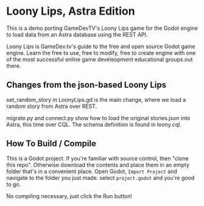 ﻿# Loony Lips, Astra Edition
 
This is a demo porting GameDevTV's Loony Lips game for the Godot engine to load data from an Astra database using the REST API.
 
Loony Lips is GameDev.tv's guide to the free and open source Godot game engine.  Learn the free to use, free to modify, free to create engine with one of the most successful online game develeopment educational groups out there.

## Changes from the json-based Loony Lips

set_random_story in LoonyLips.gd is the main change, where we load a random story from Astra over REST.

migrate.py and connect.py show how to load the original stories.json into Astra, this time over CQL.  The schema definition is found in loony.cql.

## How To Build / Compile
This is a Godot project. If you're familiar with source control, then "clone this repo". Otherwise download the contents and place them in an empty folder that's in a convenient place.  Open Godot, ``Import Project`` and navigate to the folder you just made.  select ``project.godot`` and you're good to go.

No compiling necessary, just click the Run button!
